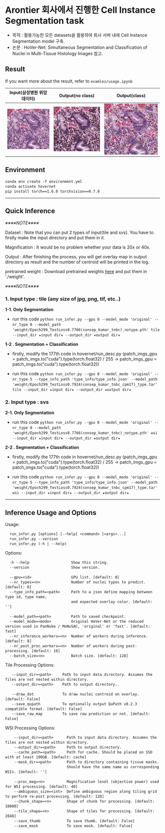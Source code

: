 # Arontier 회사에서 진행한 Cell Instance Segmentation task
  - 목적 : 활용가능한 모든 datasets을 활용하여 회사 서버 내에 Cell Instance Segmentation model 구축.
  - 논문 : HoVer-Net: Simultaneous Segmentation and Classification of Nuclei in Multi-Tissue Histology Images 참고.



## Result

If you want more about the result, refer to ``` examles/usage.ipynb ```

|  Input(삼성병원 위암 데이터) |  Output(no class) |  Output(class) |
| --- | --- | --- |
|![jpg_input/svs_jpg.jpg](jpg_input/svs_jpg.jpg)|![jpg_output_notype/result_overlay_map_svs_jpg_NucleiNumber905.jpg](jpg_output_notype/result_overlay_map_svs_jpg_NucleiNumber905.jpg)|![jpg_output_type/result_overlay_classification_map_svs_jpg_NucleiNumber308.jpg](jpg_output_type/result_overlay_classification_map_svs_jpg_NucleiNumber308.jpg)|






## Environment

```
conda env create -f environment.yml
conda activate hovernet
pip install torch==1.6.0 torchvision==0.7.0
```

---

## Quick Inference

_※※※※NOTE※※※※_

Dataset : Note that you can put 2 types of input(tile and svs).
You have to firstly make the input directory and put them in it.

Magnification : It would be no problem whether your data is 20x or 40x.

Output : After finishing the process, you will get overlay map in output directory as result and the number of centroid 
will be printed in the log.


pretrained weight : Download pretrained weights [here](https://drive.google.com/drive/folders/1-gRXip1d3e1bfAoBsbJxWMkew2Ybr_eS)
and put them in './weight'.

_※※※※NOTE※※※※_






### 1. Input type : tile  (any size of jpg, png, tif,  etc..)

**1-1.  Only Segmentation**

- run this code ``` python run_infer.py --gpu 0 --model_mode 'original' --nr_type 0 --model_path 'weight/Epoch299_TestLoss0.7766(consep_kumar_tnbc)_notype.pth' tile --input_dir ★input dir★ --output_dir ★output dir★ ```
    

 
**1-2 . Segmentation + Classification**

 - firstly, modify the 177th code in hovernet/run_desc.py
   (patch_imgs_gpu = patch_imgs.to("cuda").type(torch.float32) / 255
    -> patch_imgs_gpu = patch_imgs.to("cuda").type(torch.float32))


 - run this code ``` python run_infer.py --gpu 0 --model_mode 'original' --nr_type 5 --type_info_path 'type_info/type_info.json' --model_path 'weight/Epoch299_TestLoss0.7924(consep_kumar_tnbc_cpm17)_type.tar' tile --input_dir ★input dir★ --output_dir ★output dir★ ```
 


 
### 2. Input type : svs


**2-1.  Only Segmentation**

 - run this code ``` python run_infer.py --gpu 0 --model_mode 'original' --nr_type 0 --model_path 'weight/Epoch299_TestLoss0.7766(consep_kumar_tnbc)_notype.pth' wsi --input_dir ★input dir★ --output_dir ★output dir★ ```
 
 
 
**2-2 . Segmentation + Classification**

 - firstly, modify the 177th code in hovernet/run_desc.py
   (patch_imgs_gpu = patch_imgs.to("cuda").type(torch.float32) / 255
    -> patch_imgs_gpu = patch_imgs.to("cuda").type(torch.float32))


 - run this code ``` python run_infer.py --gpu 0 --model_mode 'original' --nr_type 5 --type_info_path 'type_info/type_info.json' --model_path 'weight/Epoch299_TestLoss0.7924(consep_kumar_tnbc_cpm17)_type.tar' wsi --input_dir ★input dir★ --output_dir ★output dir★ ```

 
 
 
 




---



## Inference Usage and Options

Usage: <br />
```
  run_infer.py [options] [--help] <command> [<args>...]
  run_infer.py --version
  run_infer.py (-h | --help)
```

Options:
```
  -h --help                   Show this string.
  --version                   Show version.

  --gpu=<id>                  GPU list. [default: 0]
  --nr_types=<n>              Number of nuclei types to predict. [default: 0]
  --type_info_path=<path>     Path to a json define mapping between type id, type name, 
                              and expected overlay color. [default: '']

  --model_path=<path>         Path to saved checkpoint.
  --model_mode=<mode>         Original HoVer-Net or the reduced version used in PanNuke / MoNuSAC, 'original' or 'fast'. [default: fast]
  --nr_inference_workers=<n>  Number of workers during inference. [default: 8]
  --nr_post_proc_workers=<n>  Number of workers during post-processing. [default: 16]
  --batch_size=<n>            Batch size. [default: 128]
```

Tile Processing Options: <br />
```
   --input_dir=<path>     Path to input data directory. Assumes the files are not nested within directory.
   --output_dir=<path>    Path to output directory..

   --draw_dot             To draw nuclei centroid on overlay. [default: False]
   --save_qupath          To optionally output QuPath v0.2.3 compatible format. [default: False]
   --save_raw_map         To save raw prediction or not. [default: False]
```

WSI Processing Options: <br />
```
    --input_dir=<path>      Path to input data directory. Assumes the files are not nested within directory.
    --output_dir=<path>     Path to output directory.
    --cache_path=<path>     Path for cache. Should be placed on SSD with at least 100GB. [default: cache]
    --mask_dir=<path>       Path to directory containing tissue masks. 
                            Should have the same name as corresponding WSIs. [default: '']

    --proc_mag=<n>          Magnification level (objective power) used for WSI processing. [default: 40]
    --ambiguous_size=<int>  Define ambiguous region along tiling grid to perform re-post processing. [default: 128]
    --chunk_shape=<n>       Shape of chunk for processing. [default: 10000]
    --tile_shape=<n>        Shape of tiles for processing. [default: 2048]
    --save_thumb            To save thumb. [default: False]
    --save_mask             To save mask. [default: False]
```
